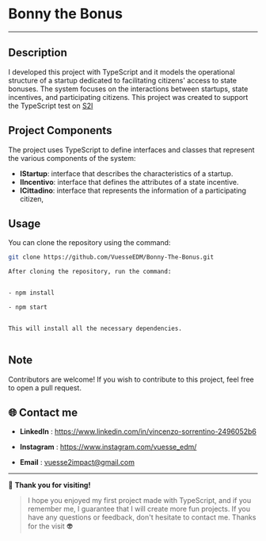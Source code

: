 # Bonny the Bonus   
---  

   
 ## Description

I developed this project with TypeScript and it models the operational structure of a startup dedicated to facilitating citizens' access to state bonuses. The system focuses on the interactions between startups, state incentives, and participating citizens.
This project was created to support the TypeScript test on [S2I](https://www.start2impact.it/master/)

## Project Components

The project uses TypeScript to define interfaces and classes that represent the various components of the system:

- **IStartup**: interface that describes the characteristics of a startup.
- **IIncentivo**:  interface that defines the attributes of a state incentive.
- **ICittadino**: interface that represents the information of a participating citizen,



## Usage

You can clone the repository using the command:

```bash
git clone https://github.com/VuesseEDM/Bonny-The-Bonus.git 

After cloning the repository, run the command:


- npm install

- npm start


This will install all the necessary dependencies.



```



## Note
Contributors are welcome!
If you wish to contribute to this project, feel free to open a pull request.


🌐 **Contact me**  
---

- **LinkedIn**  : https://www.linkedin.com/in/vincenzo-sorrentino-2496052b6

- **Instagram**  : https://www.instagram.com/vuesse_edm/

- **Email**  : vuesse2impact@gmail.com
---

🙌 **Thank you for visiting!**

> I hope you enjoyed my first project made with TypeScript, and if you remember me, I guarantee that I will create more fun projects. If you have any questions or feedback, don't hesitate to contact me. Thanks for the visit 👽
